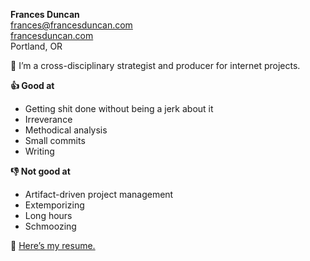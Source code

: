 **Frances Duncan**  
frances@francesduncan.com  
[francesduncan.com](http://francesduncan.com)  
Portland, OR  

👋 I’m a cross-disciplinary strategist and producer for internet projects.

**👍 Good at**
- Getting shit done without being a jerk about it
- Irreverance
- Methodical analysis
- Small commits
- Writing  

**👎 Not good at**
- Artifact-driven project management
- Extemporizing
- Long hours
- Schmoozing
 

📓 [Here’s my resume.](minimum-viable-resume.md)
